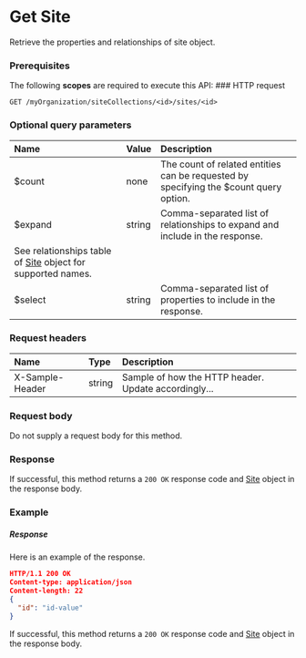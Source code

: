 # Get Site

Retrieve the properties and relationships of site object.
### Prerequisites
The following **scopes** are required to execute this API: ### HTTP request
<!-- { "blockType": "ignored" } -->
```http
GET /myOrganization/siteCollections/<id>/sites/<id>
```
### Optional query parameters
|Name|Value|Description|
|:---------------|:--------|:-------|
|$count|none|The count of related entities can be requested by specifying the $count query option.|
|$expand|string|Comma-separated list of relationships to expand and include in the response. 
See relationships table of [Site](../resources/site.md) object for supported names. |
|$select|string|Comma-separated list of properties to include in the response.|

### Request headers
| Name       | Type | Description|
|:-----------|:------|:----------|
| X-Sample-Header  | string  | Sample of how the HTTP header. Update accordingly...|

### Request body
Do not supply a request body for this method.
### Response
If successful, this method returns a `200 OK` response code and [Site](../resources/site.md) object in the response body.
### Example
##### Response
Here is an example of the response.
<!-- {
  "blockType": "response",
  "truncated": false,
  "@odata.type": "site"
} -->
```json
HTTP/1.1 200 OK
Content-type: application/json
Content-length: 22
{
  "id": "id-value"
}
```
If successful, this method returns a `200 OK` response code and [Site](../resources/site.md) object in the response body.

<!-- uuid: 7b5e26dd-dee8-4dea-8298-eba99e8b19da
2015-10-15 04:04:59 UTC -->
<!-- {
  "type": "#page.annotation",
  "description": "Get Site",
  "keywords": "",
  "section": "documentation",
  "tocPath": ""
}-->